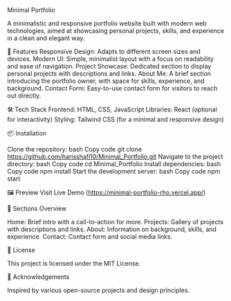Minimal Portfolio

A minimalistic and responsive portfolio website built with modern web technologies, aimed at showcasing personal projects, skills, and experience in a clean and elegant way.

🚀 Features
Responsive Design: Adapts to different screen sizes and devices.
Modern UI: Simple, minimalist layout with a focus on readability and ease of navigation.
Project Showcase: Dedicated section to display personal projects with descriptions and links.
About Me: A brief section introducing the portfolio owner, with space for skills, experience, and background.
Contact Form: Easy-to-use contact form for visitors to reach out directly.

🛠️ Tech Stack
Frontend: HTML, CSS, JavaScript
Libraries: React (optional for interactivity)
Styling: Tailwind CSS (for a minimal and responsive design)

📦 Installation

Clone the repository:
bash
Copy code
git clone https://github.com/harisshafi10/Minimal_Portfolio.git
Navigate to the project directory:
bash 
Copy code
cd Minimal_Portfolio
Install dependencies:
bash
Copy code
npm install
Start the development server:
bash
Copy code
npm start

🖼️ Preview
Visit Live Demo (https://minimal-portfolio-rho.vercel.app/)


📑 Sections Overview

Home: Brief intro with a call-to-action for more.
Projects: Gallery of projects with descriptions and links.
About: Information on background, skills, and experience.
Contact: Contact form and social media links.

📜 License

This project is licensed under the MIT License.

🙏 Acknowledgements

Inspired by various open-source projects and design principles.
